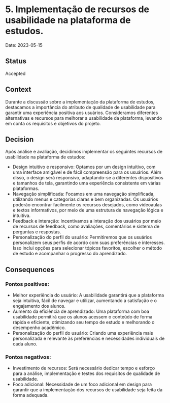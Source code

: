 # 5. Implementação de recursos de usabilidade na plataforma de estudos.

Date: 2023-05-15

## Status

Accepted

## Context

Durante a discussão sobre a implementação da plataforma de estudos, destacamos a importância do atributo de qualidade de usabilidade para garantir uma experiência positiva aos usuários. Consideramos diferentes alternativas e recursos para melhorar a usabilidade da plataforma, levando em conta os requisitos e objetivos do projeto.

## Decision

Após análise e avaliação, decidimos implementar os seguintes recursos de usabilidade na plataforma de estudos:
* Design intuitivo e responsivo: Optamos por um design intuitivo, com uma interface amigável e de fácil compreensão para os usuários. Além disso, o design será responsivo, adaptando-se a diferentes dispositivos e tamanhos de tela, garantindo uma experiência consistente em várias plataformas.
* Navegação simplificada: Focamos em uma navegação simplificada, utilizando menus e categorias claras e bem organizadas. Os usuários poderão encontrar facilmente os recursos desejados, como videoaulas e textos informativos, por meio de uma estrutura de navegação lógica e intuitiva.
* Feedback e interação: Incentivamos a interação dos usuários por meio de recursos de feedback, como avaliações, comentários e sistema de perguntas e respostas.
* Personalização do perfil do usuário: Permitiremos que os usuários personalizem seus perfis de acordo com suas preferências e interesses. Isso inclui opções para selecionar tópicos favoritos, escolher o método de estudo e acompanhar o progresso do aprendizado.

## Consequences

### Pontos positivos:
* Melhor experiência do usuário: A usabilidade garantirá que a plataforma seja intuitiva, fácil de navegar e utilizar, aumentando a satisfação e o engajamento dos alunos.
* Aumento da eficiência de aprendizado: Uma plataforma com boa usabilidade permitirá que os alunos acessem o conteúdo de forma rápida e eficiente, otimizando seu tempo de estudo e melhorando o desempenho acadêmico.
* Personalização do perfil do usuário: Criando uma experiência mais personalizada e relevante às preferências e necessidades individuais de cada aluno.
### Pontos negativos:
* Investimento de recursos: Será necessário dedicar tempo e esforço para a análise, implementação e testes dos requisitos de qualidade de usabilidade.
* Foco adicional: Necessidade de um foco adicional em design para garantir que a implementação dos recursos de usabilidade seja feita da forma adequada.
